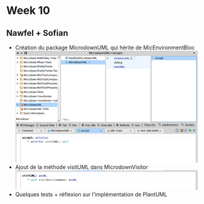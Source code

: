 # Week 10

## Nawfel + Sofian

- Création du package MicrodownUML qui hérite de MicEnvironmentBloc
![package](./assets/Microdown_package.png)
- Ajout de la méthode visitUML dans MicrodownVisitor
![visitUML](./assets/visitUML.png)
- Quelques tests + réflexion sur l'implémentation de PlantUML